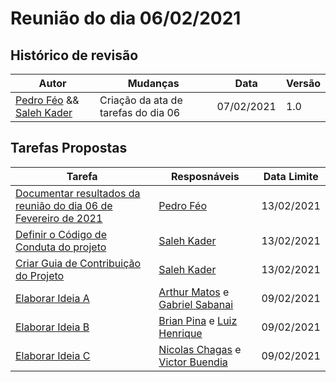 # Reunião do dia 06/02/2021

## Histórico de revisão
|Autor|Mudanças|Data|Versão|
|--|--|--|--|
|[Pedro Féo](https://github.com/Phe0) && [Saleh Kader](https://github.com/devsalula)|Criação da ata de tarefas do dia 06|07/02/2021|1.0|

## Tarefas Propostas

|Tarefa|Resposnáveis|Data Limite|
|--|--|--|
|[Documentar resultados da reunião do dia 06 de Fevereiro de 2021](https://github.com/fga-eps-mds/EPS-2020-2-G2/issues/4)|[Pedro Féo](https://github.com/Phe0)|13/02/2021|
|[Definir o Código de Conduta do projeto](https://github.com/fga-eps-mds/EPS-2020-2-G2/issues/3)|[Saleh Kader](https://github.com/devsalula)|13/02/2021|
|[Criar Guia de Contribuição do Projeto](https://github.com/fga-eps-mds/EPS-2020-2-G2/issues/2)|[Saleh Kader](https://github.com/devsalula)|13/02/2021|
|[Elaborar Ideia A](https://github.com/fga-eps-mds/EPS-2020-2-G2/issues/1)|[Arthur Matos](https://github.com/Arthur-Matos) e [Gabriel Sabanai](https://github.com/Sabanai104)|09/02/2021|
|[Elaborar Ideia B](https://github.com/fga-eps-mds/EPS-2020-2-G2/issues/1)|[Brian Pina](https://github.com/DLBrianPina) e [Luiz Henrique](https://github.com/luiz-herique)|09/02/2021|
|[Elaborar Ideia C](https://github.com/fga-eps-mds/EPS-2020-2-G2/issues/1)|[Nicolas Chagas](https://github.com/nszchagas) e [Victor Buendia](https://github.com/Victor-Buendia)|09/02/2021|